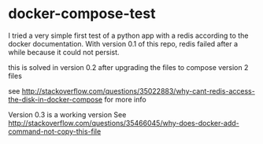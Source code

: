 # docker-compose-test
I tried a very simple first test of a python app with a redis according to the docker documentation. 
With version 0.1 of this repo, redis failed after a while because it could not persist.

this is solved in version 0.2 after upgrading the files to compose version 2 files

see http://stackoverflow.com/questions/35022883/why-cant-redis-access-the-disk-in-docker-compose for more info

Version 0.3 is a working version
See http://stackoverflow.com/questions/35466045/why-does-docker-add-command-not-copy-this-file
